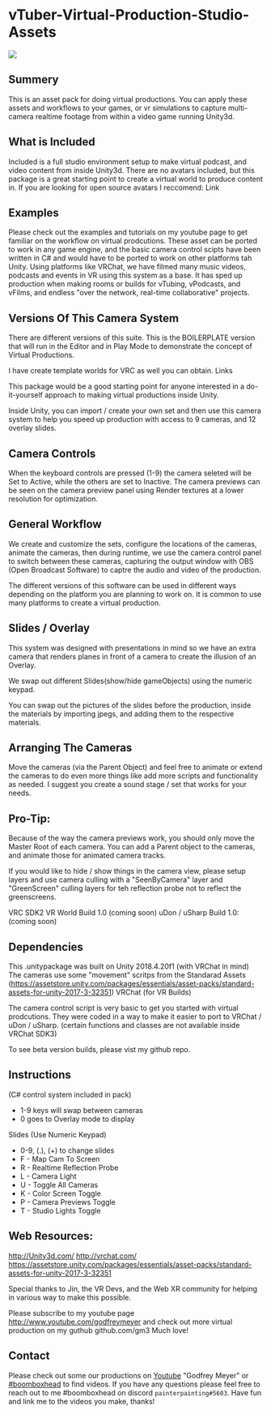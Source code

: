 # vTuber-Virtual-Production-Studio-Assets

![](https://i.imgur.com/2kgB34a.jpg)

## Summery
This is an asset pack for doing virtual productions. You can apply these assets and workflows to your games, or vr simulations to capture multi-camera realtime footage from within a video game running Unity3d. 

## What is Included
Included is a full studio environment setup to make virtual podcast, and video content from inside Unity3d. There are no avatars included, but this package is a great starting point to create a virtual world to produce content in. If you are looking for open source avatars I reccomend: Link

## Examples
Please check out the examples and tutorials on my youtube page to get familiar on the workflow on virtual prodcutions. These asset can be ported to work in any game engine, and the basic camera control scipts have been written in C# and would have to be ported to work on other platforms tah Unity. Using platforms like VRChat, we have filmed many music videos, podcasts and events in VR using this system as a base. It has sped up production when making rooms or builds for vTubing, vPodcasts, and vFilms, and endless "over the network, real-time collaborative" projects. 

## Versions Of This Camera System
There are different versions of this suite. This is the BOILERPLATE version that will run in the Editor and in Play Mode to demonstrate the concept of Virtual Productions. 

I have create template worlds for VRC as well you can obtain. Links

This package would be a good starting point for anyone interested in a do-it-yourself approach to making virtual productions inside Unity. 

Inside Unity, you can import / create your own set and then use this camera system to help you speed up production with access to 9 cameras, and 12 overlay slides.

## Camera Controls
When the keyboard controls are pressed (1-9) the camera seleted will be Set to Active, while the others are set to Inactive. The camera previews can be seen on the camera preview panel using Render textures at a lower resolution for optimization. 

## General Workflow
We create and customize the sets, configure the locations of the cameras, animate the cameras, then during runtime, we use the camera control panel to switch between these cameras, capturing the output window with OBS (Open Broadcast Software) to captre the audio and video of the production. 

The different versions of this software can be used in different ways depending on the platform you are planning to work on. It is common to use many platforms to create a virtual production.

## Slides / Overlay
This system was designed with presentations in mind so we have an extra camera that renders planes in front of a camera to create the illusion of an Overlay.

We swap out different Slides(show/hide gameObjects) using the numeric keypad. 

You can swap out the pictures of the slides before the production, inside the materials by importing jpegs, and adding them to the respective materials. 

## Arranging The Cameras
Move the cameras (via the Parent Object) and feel free to animate or extend the cameras to do even more things like add more scripts and functionality as needed. I suggest you create a sound stage / set that works for your needs.

## Pro-Tip: 
Because of the way the camera previews work, you should only move the Master Root of each camera. You can add a Parent object to the cameras, and animate those for animated camera tracks. 

If you would like to hide / show things in the camera view, please setup layers and use camera culling with a "SeenByCamera" layer and "GreenScreen" culling layers for teh reflection probe not to reflect the greenscreens.



VRC SDK2 VR World Build 1.0 (coming soon)
uDon / uSharp Build 1.0: (coming soon)

## Dependencies
This .unitypackage was built on Unity 2018.4.20f1 (with VRChat in mind)
The cameras use some "movement" scritps from the Standarad Assets (https://assetstore.unity.com/packages/essentials/asset-packs/standard-assets-for-unity-2017-3-32351)
VRChat (for VR Builds)

The camera control script is very basic to get you started with virtual prodcutions. They were coded in a way to make it easier to port to VRChat / uDon / uSharp. (certain functions and classes are not available inside VRChat SDK3)

To see beta version builds, please vist my github repo. 

## Instructions 
(C# control system included in pack)
* 1-9 keys will swap between cameras
* 0 goes to Overlay mode to display 

Slides (Use Numeric Keypad)
* 0-9, (.), (+) to change slides
* F - Map Cam To Screen
* R - Realtime Reflection Probe
* L - Camera Light
* U - Toggle All Cameras
* K - Color Screen Toggle
* P - Camera Previews Toggle
* T - Studio Lights Toggle

## Web Resources:
http://Unity3d.com/
http://vrchat.com/
https://assetstore.unity.com/packages/essentials/asset-packs/standard-assets-for-unity-2017-3-32351

Special thanks to Jin, the VR Devs, and the Web XR community for helping in various way to make this possible.

Please subscribe to my youtube page http://www.youtube.com/godfreymeyer and check out more virtual production on my guthub github.com/gm3 Much love!


## Contact

Please check out some our productions on [Youtube](https://www.youtube.com/results?search_query=godfrey+meyer&page=&utm_source=opensearch) "Godfrey Meyer" or [#boomboxhead](https://www.youtube.com/results?search_query=%23boomboxhead) to find videos. If you have any questions please feel free to reach out to me #boomboxhead on discord `painterpainting#5603`. Have fun and link me to the videos you make, thanks!

